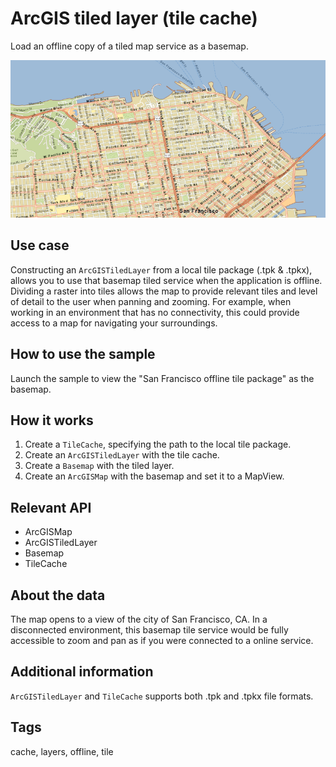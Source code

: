 # ArcGIS tiled layer (tile cache)

Load an offline copy of a tiled map service as a basemap.

![Image of ArcGIS tiled layer tile cache](TileCache.png)

## Use case

Constructing an `ArcGISTiledLayer` from a local tile package (.tpk & .tpkx), allows you to use that basemap tiled service when the application is offline. Dividing a raster into tiles allows the map to provide relevant tiles and level of detail to the user when panning and zooming. For example, when working in an environment that has no connectivity, this could provide access to a map for navigating your surroundings.

## How to use the sample	

Launch the sample  to view the "San Francisco offline tile package" as the basemap. 

## How it works

1. Create a `TileCache`, specifying the path to the local tile package.
2. Create an `ArcGISTiledLayer` with the tile cache.
3. Create a `Basemap` with the tiled layer.
4. Create an `ArcGISMap` with the basemap and set it to a MapView.

## Relevant API

* ArcGISMap
* ArcGISTiledLayer
* Basemap
* TileCache

## About the data

The map opens to a view of the city of San Francisco, CA. In a disconnected environment, this basemap tile service would be fully accessible to zoom and pan as if you were connected to a online service.

## Additional information

`ArcGISTiledLayer` and `TileCache` supports both .tpk and .tpkx file formats.  

## Tags

cache, layers, offline, tile
